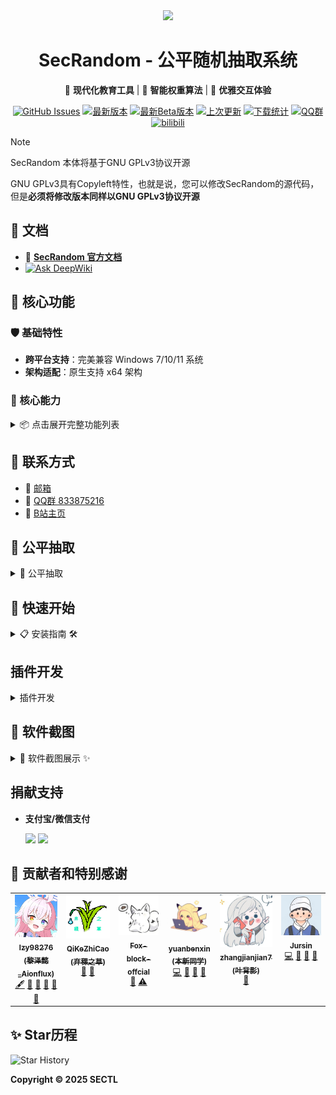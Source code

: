 <div align="center">

<image src="resources/SecRandom.png" height="128"/>

# SecRandom - 公平随机抽取系统

🚀 **现代化教育工具** | 🎯 **智能权重算法** | 🎨 **优雅交互体验**

</div>

<!-- 星穹列车·白露的医疗舱公告 -->
<div align="center">

[![GitHub Issues](https://img.shields.io/github/issues-search/SECTL/SecRandom?query=is%3Aopen&style=for-the-badge&color=00b4ab&logo=github&label=问题)](https://github.com/SECTL/SecRandom/issues)
[![最新版本](https://img.shields.io/github/v/release/SECTL/SecRandom?style=for-the-badge&color=00b4ab&label=最新正式版)](https://github.com/SECTL/SecRandom/releases/latest)
[![最新Beta版本](https://img.shields.io/github/v/release/SECTL/SecRandom?include_prereleases&style=for-the-badge&label=测试版)](https://github.com/SECTL/SecRandom/releases/)
[![上次更新](https://img.shields.io/github/last-commit/SECTL/SecRandom?style=for-the-badge&color=00b4ab&label=最后摸鱼时间)](https://github.com/SECTL/SecRandom/commits/master)
[![下载统计](https://img.shields.io/github/downloads/SECTL/SecRandom/total?style=for-the-badge&color=00b4ab&label=累计下载)](https://github.com/SECTL/SecRandom/releases)
[![QQ群](https://img.shields.io/badge/-QQ%E7%BE%A4%EF%BD%9C833875216-blue?style=for-the-badge&logo=QQ)](https://qm.qq.com/q/iWcfaPHn7W)
[![bilibili](https://img.shields.io/badge/-UP%E4%B8%BB%EF%BD%9C黎泽懿-%23FB7299?style=for-the-badge&logo=bilibili)](https://space.bilibili.com/520571577)


</div>

> [!note]
> 
> SecRandom 本体将基于GNU GPLv3协议开源
> 
> GNU GPLv3具有Copyleft特性，也就是说，您可以修改SecRandom的源代码，但是**必须将修改版本同样以GNU GPLv3协议开源**

## 📄 **文档**
- 📄 **[SecRandom 官方文档](https://secrandom.netlify.app)**
- [![Ask DeepWiki](https://deepwiki.com/badge.svg)](https://deepwiki.com/SECTL/SecRandom)

## 🌈 核心功能

### 🛡️ 基础特性
- **跨平台支持**：完美兼容 Windows 7/10/11 系统
- **架构适配**：原生支持 x64 架构

### 🎯 核心能力
<details>
<summary>📦 点击展开完整功能列表</summary>

## 💻 **适配系统**
- ✅ Windows 7 及以上版本操作系统
- ✅ x64, x86 架构

## 🎉 **功能**
- ✅ **抽单人/抽多人/抽小组/抽性别 等抽取方式**
- ✅ **结果语音提示功能**
- ✅ **可开关的历史记录**
- ✅ **带时间戳的详细抽取记录**
- ✅ **多名单管理**
- ✅ **独立抽取与设置界面**
- ✅ **便捷悬浮窗设计**
- ✅ **自动清除抽取记录**
- ✅ **抽取动态权重系统**
- ✅ **公平抽取的概率可视化**
- ✅ **抽取结果播报支持更多功能**
- ✅ **开机自启动支持**
- ✅ **现代化UI设计**

</details>

## 📮 **联系方式**
* 📧 [邮箱](mailto:lzy.12@foxmail.com)
* 👥 [QQ群 833875216](https://qm.qq.com/q/iWcfaPHn7W)
* 🎥 [B站主页](https://space.bilibili.com/520571577)

## 📖 **公平抽取**
<details>
<summary>📖 公平抽取</summary>

> [!note]
>
> **简介**:
> 公平抽取是一种随机抽取方式，它确保每个成员被抽取的权重由系统决定，从而避免不公平的结果。
> 这种方式适用于需要随机且公平的抽取学生回答问题或进行其他需要公平分配的场景。
> SecRandom的公平抽取的实现基于动态权重系统，通过多个方面来进行权重的计算。

### **动态权重**
> [!note]
>
> 动态权重是SecRandom的公平抽取的核心机制。
> 它通过以下几个方面来计算每个成员的权重：
> 1. 总抽取次数(被抽中次数越多权重越低)
> 2. 抽取各小组次数
> 3. 抽取各性别次数
> 4. 基础权重
> 5. 冷启动(防止新学生权重过低)

</details>

## 🚀 快速开始

<details>
<summary>📋 安装指南 🛠️</summary>

### 📥 环境准备
```bash
# 请先确保已安装 Python 3.8+ 和 pip
python -m venv .venv
.venv\Scripts\activate
```

### ⚙️ 安装步骤
```bash
# 星野前辈的安装指南
pip install -r requirements.txt
```

### 🎮 启动命令
```bash
# 启动主程序 (带调试模式)
python main.py
```

</details>

## 插件开发
<details>
<summary>插件开发</summary>

### 插件开发指南
<!-- - 插件开发文档：[插件开发文档](https://secrandom.netlify.app/插件开发.html) -->

- 插件开发示例：[插件开发示例](https://github.com/SECTL/SecRandom-plugins)
- 插件广场：[插件广场](https://github.com/SECTL/SecRandom-market)


<!-- - 插件接口文档：[插件接口文档](https://secrandom.netlify.app/插件接口.html) -->

<!-- - 插件发布指南：[插件发布指南](https://secrandom.netlify.app/插件发布.html) -->

</details>

## 📌 **软件截图**
<details>
<summary>📸 软件截图展示 ✨</summary>

![抽人](ScreenSots/主界面_抽人_浅色.png)
![抽奖](ScreenSots/主界面_抽奖_浅色.png)

</details>

## 捐献支持

- **支付宝/微信支付**

  <image src="app/resource/assets/contribution/Alipay.png" height="256"/> <image src="app/resource/assets/contribution/WeChat_Pay.png" height="256"/>
  
## 🙏 贡献者和特别感谢

<!-- ALL-CONTRIBUTORS-LIST:START - Do not remove or modify this section -->
<!-- prettier-ignore-start -->
<!-- markdownlint-disable -->
<table>
  <tbody>
    <tr>
      <td align="center" valign="top" width="16.66%"><a href="https://github.com/lzy98276"><img src="app/resource/icon/contributor1.png" width="100px;" alt="lzy98276"/><br /><sub><b>lzy98276 (黎泽懿_Aionflux)</b></sub></a><br /><a href="#content-lzy98276" title="Content">🖋</a> <a href="#design-lzy98276" title="Design">🎨</a> <a href="#ideas-lzy98276" title="Ideas, Planning, & Feedback">🤔</a> <a href="#maintenance-lzy98276" title="Maintenance">🚧</a> <a href="#doc-lzy98276" title="Documentation">📖</a> <a href="#bug-lzy98276" title="Bug reports">🐛</a></td>
      <td align="center" valign="top" width="16.66%"><a href="https://github.com/QiKeZhiCao"><img src="app/resource/icon/contributor2.png" width="100px;" alt="QiKeZhiCao"/><br /><sub><b>QiKeZhiCao (弃稞之草)</b></sub></a><br /><a href="#ideas-QiKeZhiCao" title="Ideas, Planning, & Feedback">🤔</a> <a href="#maintenance-QiKeZhiCao" title="Maintenance">🚧</a></td>
      <td align="center" valign="top" width="16.66%"><a href="https://github.com/Fox-block-offcial"><img src="app/resource/icon/contributor3.png" width="100px;" alt="Fox-block-offcial"/><br /><sub><b>Fox-block-offcial</b></sub></a><br /><a href="#bug-Fox-block-offcial" title="Bug reports">🐛</a> <a href="#testing-Fox-block-offcial" title="Testing">⚠️</a></td>
      <td align="center" valign="top" width="16.66%"><a href="https://github.com/yuanbenxin"><img src="app/resource/icon/contributor4.png" width="100px;" alt="yuanbenxin"/><br /><sub><b>yuanbenxin (本新同学)</b></sub></a><br /><a href="#code-yuanbenxin" title="Code">💻</a> <a href="#design-yuanbenxin" title="Design">🎨</a> <a href="#maintenance-yuanbenxin" title="Maintenance">🚧</a> <a href="#doc-yuanbenxin" title="Documentation">📖</a></td>
      <td align="center" valign="top" width="16.66%"><a href="https://github.com/zhangjianjian7"><img src="app/resource/icon/contributor5.png" width="100px;" alt="zhangjianjian7"/><br /><sub><b>zhangjianjian7 (叶背影)</b></sub></a><br /><a href="#doc-zhangjianjian7" title="Documentation">📖</a></td>
      <td align="center" valign="top" width="16.66%"><a href="https://github.com/jursin"><img src="app/resource/icon/contributor6.png" width="100px;" alt="Jursin"/><br /><sub><b>Jursin</b></sub></a><br /><a href="#code-jursin" title="Code">💻</a> <a href="#design-jursin" title="Design">🎨</a> <a href="#maintenance-jursin" title="Maintenance">🚧</a> <a href="#doc-jursin" title="Documentation">📖</a></td>
    </tr>
  </tbody>
</table>




## ✨ **Star历程**
<picture>
  <source media="(prefers-color-scheme: dark)" srcset="https://api.star-history.com/svg?repos=SECTL/SecRandom&type=Date&theme=dark">
  <img alt="Star History" src="https://api.star-history.com/svg?repos=SECTL/SecRandom&type=Date">
</picture>

**Copyright © 2025 SECTL**